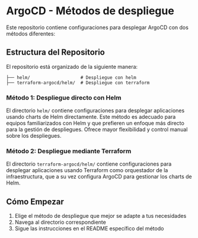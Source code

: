# ArgoCD - Métodos de despliegue

Este repositorio contiene configuraciones para desplegar ArgoCD con dos métodos diferentes:

## Estructura del Repositorio
El repositorio está organizado de la siguiente manera:
```
├── helm/                   # Despliegue con helm
├── terraform-argocd/helm/  # Despliegue con terraform
```

### Método 1: Despliegue directo con Helm
El directorio `helm/` contiene configuraciones para desplegar aplicaciones usando charts de Helm directamente. Este método es adecuado para equipos familiarizados con Helm y que prefieren un enfoque más directo para la gestión de despliegues. Ofrece mayor flexibilidad y control manual sobre los despliegues.

### Método 2: Despliegue mediante Terraform
El directorio `terraform-argocd/helm/` contiene configuraciones para desplegar aplicaciones usando Terraform como orquestador de la infraestructura, que a su vez configura ArgoCD para gestionar los charts de Helm. 


## Cómo Empezar
1. Elige el método de despliegue que mejor se adapte a tus necesidades
2. Navega al directorio correspondiente
3. Sigue las instrucciones en el README específico del método
